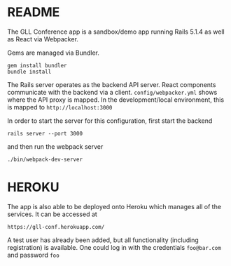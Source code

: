 # README

The GLL Conference app is a sandbox/demo app running Rails 5.1.4 as well as React via Webpacker.

Gems are managed via Bundler.

    gem install bundler
    bundle install

The Rails server operates as the backend API server.  React components communicate with the backend
via a client.  `config/webpacker.yml` shows where the API proxy is mapped.
In the development/local environment, this is mapped to `http://localhost:3000`

In order to start the server for this configuration, first start the backend

    rails server --port 3000

and then run the webpack server

    ./bin/webpack-dev-server

# HEROKU

The app is also able to be deployed onto Heroku which manages all of the services.  It can be accessed at

    https://gll-conf.herokuapp.com/

A test user has already been added, but all functionality (including registration) is available.  One
could log in with the credentials `foo@bar.com` and password `foo`
